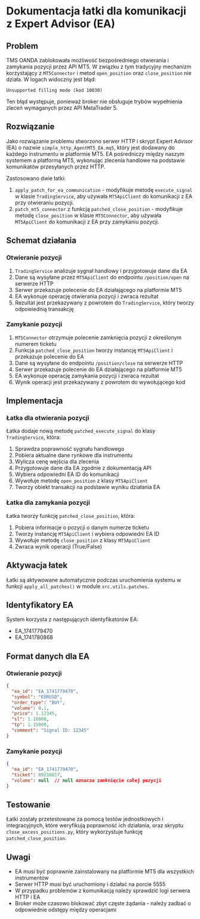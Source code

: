 # Dokumentacja łatki dla komunikacji z Expert Advisor (EA)

## Problem

TMS OANDA zablokowała możliwość bezpośredniego otwierania i zamykania pozycji przez API MT5. W związku z tym tradycyjny mechanizm korzystający z `MT5Connector` i metod `open_position` oraz `close_position` nie działa. W logach widoczny jest błąd:

```
Unsupported filling mode (kod 10030)
```

Ten błąd występuje, ponieważ broker nie obsługuje trybów wypełnienia zleceń wymaganych przez API MetaTrader 5.

## Rozwiązanie

Jako rozwiązanie problemu stworzono serwer HTTP i skrypt Expert Advisor (EA) o nazwie `simple_http_AgentMT5_EA.mq5`, który jest dodawany do każdego instrumentu w platformie MT5. EA pośredniczy między naszym systemem a platformą MT5, wykonując zlecenia handlowe na podstawie komunikatów przesyłanych przez HTTP.

Zastosowano dwie łatki:
1. `apply_patch_for_ea_communication` - modyfikuje metodę `execute_signal` w klasie `TradingService`, aby używała `MT5ApiClient` do komunikacji z EA przy otwieraniu pozycji.
2. `patch_mt5_connector` z funkcją `patched_close_position` - modyfikuje metodę `close_position` w klasie `MT5Connector`, aby używała `MT5ApiClient` do komunikacji z EA przy zamykaniu pozycji.

## Schemat działania

### Otwieranie pozycji
1. `TradingService` analizuje sygnał handlowy i przygotowuje dane dla EA
2. Dane są wysyłane przez `MT5ApiClient` do endpointu `/position/open` na serwerze HTTP
3. Serwer przekazuje polecenie do EA działającego na platformie MT5
4. EA wykonuje operację otwierania pozycji i zwraca rezultat
5. Rezultat jest przekazywany z powrotem do `TradingService`, który tworzy odpowiednią transakcję

### Zamykanie pozycji
1. `MT5Connector` otrzymuje polecenie zamknięcia pozycji z określonym numerem ticketu
2. Funkcja `patched_close_position` tworzy instancję `MT5ApiClient` i przekazuje polecenie do EA
3. Dane są wysyłane do endpointu `/position/close` na serwerze HTTP
4. Serwer przekazuje polecenie do EA działającego na platformie MT5
5. EA wykonuje operację zamykania pozycji i zwraca rezultat
6. Wynik operacji jest przekazywany z powrotem do wywołującego kod

## Implementacja

### Łatka dla otwierania pozycji

Łatka dodaje nową metodę `patched_execute_signal` do klasy `TradingService`, która:

1. Sprawdza poprawność sygnału handlowego
2. Pobiera aktualne dane rynkowe dla instrumentu
3. Wylicza cenę wejścia dla zlecenia
4. Przygotowuje dane dla EA zgodnie z dokumentacją API
5. Wybiera odpowiedni EA ID do komunikacji
6. Wywołuje metodę `open_position` z klasy `MT5ApiClient`
7. Tworzy obiekt transakcji na podstawie wyniku działania EA

### Łatka dla zamykania pozycji

Łatka tworzy funkcję `patched_close_position`, która:

1. Pobiera informacje o pozycji o danym numerze ticketu
2. Tworzy instancję `MT5ApiClient` i wybiera odpowiedni EA ID
3. Wywołuje metodę `close_position` z klasy `MT5ApiClient`
4. Zwraca wynik operacji (True/False)

## Aktywacja łatek

Łatki są aktywowane automatycznie podczas uruchomienia systemu w funkcji `apply_all_patches()` w module `src.utils.patches`.

## Identyfikatory EA

System korzysta z następujących identyfikatorów EA:
- EA_1741779470
- EA_1741780868

## Format danych dla EA

### Otwieranie pozycji
```json
{
  "ea_id": "EA_1741779470",
  "symbol": "EURUSD",
  "order_type": "BUY",
  "volume": 0.1,
  "price": 1.12345,
  "sl": 1.10000,
  "tp": 1.15000,
  "comment": "Signal ID: 12345"
}
```

### Zamykanie pozycji
```json
{
  "ea_id": "EA_1741779470",
  "ticket": 89216817,
  "volume": null  // null oznacza zamknięcie całej pozycji
}
```

## Testowanie

Łatki zostały przetestowane za pomocą testów jednostkowych i integracyjnych, które weryfikują poprawność ich działania, oraz skryptu `close_excess_positions.py`, który wykorzystuje funkcję `patched_close_position`.

## Uwagi

- EA musi być poprawnie zainstalowany na platformie MT5 dla wszystkich instrumentów
- Serwer HTTP musi być uruchomiony i działać na porcie 5555
- W przypadku problemów z komunikacją należy sprawdzić logi serwera HTTP i EA
- Broker może czasowo blokować zbyt częste żądania - należy zadbać o odpowiednie odstępy między operacjami 
